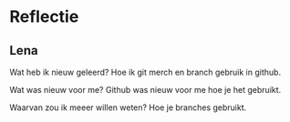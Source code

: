 # Reflectie

## Lena 

Wat heb ik nieuw geleerd?
Hoe ik git merch en branch gebruik in github.

Wat was nieuw voor me?
Github was nieuw voor me hoe je het gebruikt.

Waarvan zou ik meeer willen weten?
Hoe je branches gebruikt.
